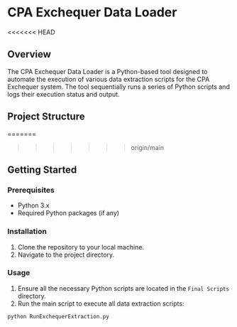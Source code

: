 # CPA Exchequer Data Loader

<<<<<<< HEAD
## Overview

The CPA Exchequer Data Loader is a Python-based tool designed to automate the execution of various data extraction scripts for the CPA Exchequer system. The tool sequentially runs a series of Python scripts and logs their execution status and output.

## Project Structure

=======
>>>>>>> origin/main
## Getting Started

### Prerequisites

- Python 3.x
- Required Python packages (if any)

### Installation

1. Clone the repository to your local machine.
2. Navigate to the project directory.

### Usage

1. Ensure all the necessary Python scripts are located in the `Final Scripts` directory.
2. Run the main script to execute all data extraction scripts:

```sh
python RunExchequerExtraction.py